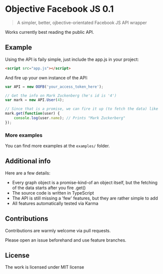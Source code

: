 # Objective Facebook JS 0.1
> A simpler, better, ojbective-orientated Facebook JS API wrapper

Works currently best reading the public API.

## Example
Using the API is faily simple, just include the app.js in your project:
```html
<script src="app.js"></script>
```

And fire up your own instance of the API:
```javascript
var API = new OOFB('your_access_token_here');

// Get the info on Mark Zuckenberg (he's id is '4')
var mark = new API.User(4);

// Since that is a promise, we can fire it up (to fetch the data) like this:
mark.get(function(user) {
    console.log(user.name); // Prints "Mark Zuckerberg"
});

```

### More examples

You can find more examples at the `examples/` folder.

## Additional info

Here are a few details:
- Every graph object is a promise-kind-of an object itself, but the fetching of
  the data starts after you fire .get()
- The source code is written in TypeScript
- The API is still missing a 'few' features, but they are rather simple to add
- All features automatically tested via Karma

## Contributions
Contributions are warmly welcome via pull requests.

Please open an issue beforehand and use feature branches.

## License
The work is licensed under MIT license